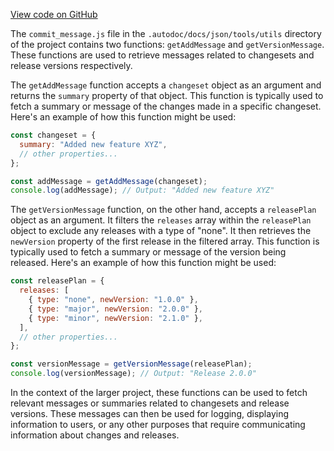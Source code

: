 [View code on GitHub](https://github.com/igorkamyshev/farfetched/.autodoc/docs/json/tools/utils)

The `commit_message.js` file in the `.autodoc/docs/json/tools/utils` directory of the project contains two functions: `getAddMessage` and `getVersionMessage`. These functions are used to retrieve messages related to changesets and release versions respectively.

The `getAddMessage` function accepts a `changeset` object as an argument and returns the `summary` property of that object. This function is typically used to fetch a summary or message of the changes made in a specific changeset. Here's an example of how this function might be used:

```javascript
const changeset = {
  summary: "Added new feature XYZ",
  // other properties...
};

const addMessage = getAddMessage(changeset);
console.log(addMessage); // Output: "Added new feature XYZ"
```

The `getVersionMessage` function, on the other hand, accepts a `releasePlan` object as an argument. It filters the `releases` array within the `releasePlan` object to exclude any releases with a type of "none". It then retrieves the `newVersion` property of the first release in the filtered array. This function is typically used to fetch a summary or message of the version being released. Here's an example of how this function might be used:

```javascript
const releasePlan = {
  releases: [
    { type: "none", newVersion: "1.0.0" },
    { type: "major", newVersion: "2.0.0" },
    { type: "minor", newVersion: "2.1.0" },
  ],
  // other properties...
};

const versionMessage = getVersionMessage(releasePlan);
console.log(versionMessage); // Output: "Release 2.0.0"
```

In the context of the larger project, these functions can be used to fetch relevant messages or summaries related to changesets and release versions. These messages can then be used for logging, displaying information to users, or any other purposes that require communicating information about changes and releases.
